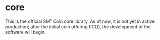 # core
This is the official SM² Coin core library. As of now, it is not yet in active production; after the initial coin offering (ICO), the development of the software will begin.

